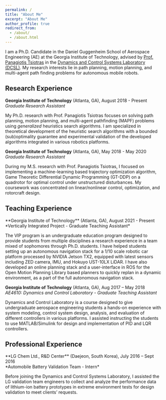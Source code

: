 ```yaml
---
permalink: /
title: "About Me"
excerpt: "About Me"
author_profile: true
redirect_from:
  - /about/
  - /about.html
---
```


I am a Ph.D. Candidate in the Daniel Guggenheim School of Aerospace Engineering (AE) at the Georgia Institute of Technology, advised by [Prof. Panagiotis Tsiotras](https://dcsl.gatech.edu/tsiotras.html) in the [Dynamics and Control Systems Laboratory (DCSL)](https://dcsl.gatech.edu/). My research interests lie in path planning, motion planning, and multi-agent path finding problems for autonomous mobile robots.

<h2>Research Experience</h2>

**Georgia Institute of Technology** (Atlanta, GA), August 2018 - Present<br>
*Graduate Research Assistant*

My Ph.D. research with Prof. Panagiotis Tsiotras focuses on solving
path planning, motion planning, and multi-agent pathfinding (MAPF) problems
using <i>generalized</i> heuristics search algorithms.
I am specialized in theoretical development of the heuristic search algorithms with a bounded (sub)optimality guarantee and experimental validation of the developed algorithms
integrated in various robotics platforms.

**Georgia Institute of Technology** (Atlanta, GA), May 2018 - May 2020<br>
*Graduate Research Assistant*

During my M.S. research with Prof. Panagiotis Tsiotras, I focused on implementing
a machine-learning based trajectory optimization algorithm,
Game Theoretic Differential Dynamic Programming (GT-DDP)
on a quadrotor for optimal control under unstructured disturbances.
My coursework was concentrated on linear/nonlinear control, optimization, and rotorcraft design.


<h2>Teaching Experience</h2>
**Georgia Institute of Technology** (Atlanta, GA), August 2021 - Present<br>
*Vertically Integrated Project - Graduate Teaching Assistant*

The VIP program is an undergraduate education program designed to provide students from multiple disciplines a research experience in a team mixed of sophomores through Ph.D. students.
I have helped students setting up an autonomous navigation stack for a 1/10 scale robotic car platform processed by NVIDIA Jetson TX2, equipped with latest sensors including ZED camera, IMU, and Hokuyo UST-10LX LiDAR.
I have also developed an online planning stack and a user-interface in ROS for the Open Motion Planning Library based planners to quickly replan in a dynamic environment, as a part of the full autonomous navigation stack.

**Georgia Institute of Technology** (Atlanta, GA), Aug 2017 – May 2018<br>
*AE4610: Dynamics and Control Laboratory - Graduate Teaching Assistant*

Dynamics and Control Laboratory is a course designed to give undergraduate aerospace engineering students a hands-on experience with system modeling, control system design, analysis, and evaluation of different controllers in various platforms.
I assisted instructing the students to use MATLAB/Simulink for design and implementation of PID and LQR controllers.


<h2>Professional Experience</h2>
**LG Chem Ltd., R&D Center** (Daejeon, South Korea), July 2016 – Sept 2016<br>
*Automobile Battery Validation Team - Intern*

Before joining the Dynamics and Control Systems Laboratory, I assisted the LG validation team engineers to collect and analyze the performance data of lithium-ion battery prototypes in extreme environment tests for design validation to meet clients’ requests.
